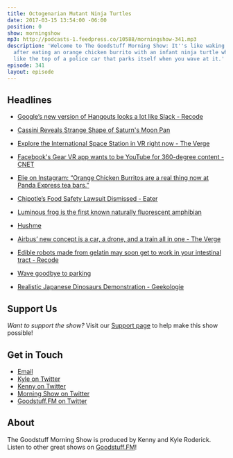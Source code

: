```yaml
---
title: Octogenarian Mutant Ninja Turtles
date: 2017-03-15 13:54:00 -06:00
position: 0
show: morningshow
mp3: http://podcasts-1.feedpress.co/10588/morningshow-341.mp3
description: 'Welcome to The Goodstuff Morning Show: It''s like waking up with dry-mouth
  after eating an orange chicken burrito with an infant ninja turtle whose shell glows
  like the top of a police car that parks itself when you wave at it.'
episode: 341
layout: episode
---
```


## Headlines
* [Google’s new version of Hangouts looks a lot like Slack - Recode](http://www.recode.net/2017/3/9/14872162/googles-hangouts-slack-rooms-thread-conversation)
* [Cassini Reveals Strange Shape of Saturn's Moon Pan](https://www.nasa.gov/image-feature/jpl/cassini-reveals-strange-shape-of-saturns-moon-pan)
* [Explore the International Space Station in VR right now - The Verge](http://www.theverge.com/2017/3/9/14870462/oculus-nasa-esa-mission-iss-vr-space-station-simulator)
* [Facebook's Gear VR app wants to be YouTube for 360-degree content - CNET](https://www.cnet.com/news/facebook-360-app-samsung-gear-vr/?part=propeller&amp;subj=news&amp;tag=link)
* [Elie on Instagram: “Orange Chicken Burritos are a real thing now at Panda Express tea bars.”](https://www.instagram.com/p/BRbo40yDjGi/)
* [Chipotle’s Food Safety Lawsuit Dismissed - Eater](http://www.eater.com/2017/3/9/14867660/chipotle-food-safety-lawsuit-shareholders-dismissed)

* [Luminous frog is the first known naturally fluorescent amphibian](https://www.newscientist.com/article/2124466-luminous-frog-is-the-first-known-naturally-fluorescent-amphibian/?utm_campaign=RSS%7CNSNS&utm_source=NSNS&utm_medium=RSS&campaign_id=RSS%7CNSNS-)
* [Hushme](http://gethushme.com/)
* [Airbus’ new concept is a car, a drone, and a train all in one - The Verge](http://www.theverge.com/2017/3/7/14841324/airbus-concept-car-drone-train-geneva-motor-show)
* [Edible robots made from gelatin may soon get to work in your intestinal tract - Recode](https://www.recode.net/2017/3/12/14898954/edible-robots-gelatin-actuators-intestinal-tract)
* [Wave goodbye to parking](http://www.thestar.com.my/tech/tech-news/2017/02/28/wave-goodbye-to-parking/)
* [Realistic Japanese Dinosaurs Demonstration - Geekologie](http://geekologie.com/2017/02/realistic-japanese-dinosaurs-demonstrati.php)

## Support Us
*Want to support the show?* Visit our [Support page](/support) to help make this show possible!

## Get in Touch
* [Email](mailto:kyle@goodstuff.fm)
* [Kyle on Twitter](http://twitter.com/dogburps)
* [Kenny on Twitter](http://twitter.com/pizzarobotics)
* [Morning Show on Twitter](http://twitter.com/morningshowam)
* [Goodstuff.FM on Twitter](http://twitter.com/goodstufffm)

## About
The Goodstuff Morning Show is produced by Kenny and Kyle Roderick. Listen to other great shows on [Goodstuff.FM](http://goodstuff.fm/shows)!